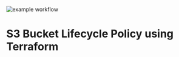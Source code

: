 ![example workflow](https://github.com/zablon-oigo/aws-s3-bucket-policy-terraform/actions/workflows/deploy.yml/badge.svg)
# S3 Bucket Lifecycle Policy using Terraform
